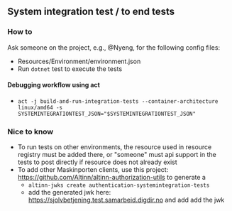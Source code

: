 ## System integration test / to end tests

### How to

Ask someone on the project, e.g., @Nyeng, for the following config files: 
- Resources/Environment/environment.json
- Run `dotnet` test to execute the tests

#### Debugging workflow using act
- `act -j build-and-run-integration-tests --container-architecture linux/amd64 -s SYSTEMINTEGRATIONTEST_JSON="$SYSTEMINTEGRATIONTEST_JSON"`

### Nice to know
- To run tests on other environments, the resource used in resource registry must be added there, or "someone" must api support in the tests to post directly if resource does not already exist
- To add other Maskinporten clients, use this project: https://github.com/Altinn/altinn-authorization-utils to generate a 
    - `altinn-jwks create authentication-systemintegration-tests`
    - add the generated jwk here: https://sjolvbetjening.test.samarbeid.digdir.no and add add the jwk





